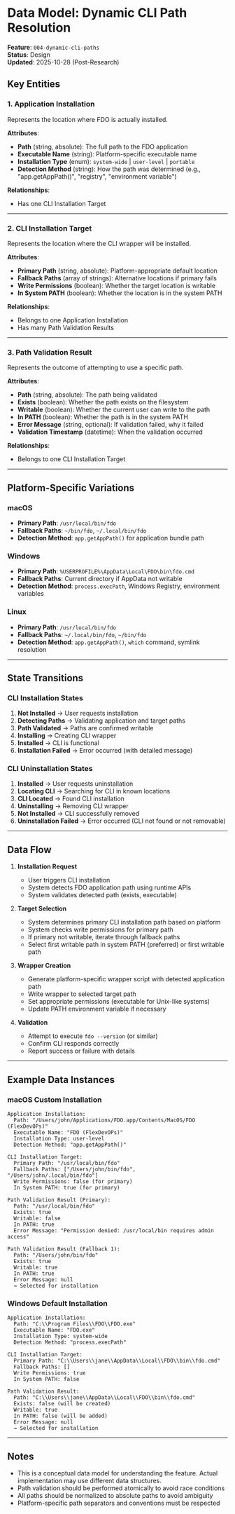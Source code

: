 # Data Model: Dynamic CLI Path Resolution

**Feature**: `004-dynamic-cli-paths`  
**Status**: Design  
**Updated**: 2025-10-28 (Post-Research)

## Key Entities

### 1. Application Installation

Represents the location where FDO is actually installed.

**Attributes**:
- **Path** (string, absolute): The full path to the FDO application
- **Executable Name** (string): Platform-specific executable name
- **Installation Type** (enum): `system-wide` | `user-level` | `portable`
- **Detection Method** (string): How the path was determined (e.g., "app.getAppPath()", "registry", "environment variable")

**Relationships**:
- Has one CLI Installation Target

---

### 2. CLI Installation Target

Represents the location where the CLI wrapper will be installed.

**Attributes**:
- **Primary Path** (string, absolute): Platform-appropriate default location
- **Fallback Paths** (array of strings): Alternative locations if primary fails
- **Write Permissions** (boolean): Whether the target location is writable
- **In System PATH** (boolean): Whether the location is in the system PATH

**Relationships**:
- Belongs to one Application Installation
- Has many Path Validation Results

---

### 3. Path Validation Result

Represents the outcome of attempting to use a specific path.

**Attributes**:
- **Path** (string, absolute): The path being validated
- **Exists** (boolean): Whether the path exists on the filesystem
- **Writable** (boolean): Whether the current user can write to the path
- **In PATH** (boolean): Whether the path is in the system PATH
- **Error Message** (string, optional): If validation failed, why it failed
- **Validation Timestamp** (datetime): When the validation occurred

**Relationships**:
- Belongs to one CLI Installation Target

---

## Platform-Specific Variations

### macOS
- **Primary Path**: `/usr/local/bin/fdo`
- **Fallback Paths**: `~/bin/fdo`, `~/.local/bin/fdo`
- **Detection Method**: `app.getAppPath()` for application bundle path

### Windows
- **Primary Path**: `%USERPROFILE%\AppData\Local\FDO\bin\fdo.cmd`
- **Fallback Paths**: Current directory if AppData not writable
- **Detection Method**: `process.execPath`, Windows Registry, environment variables

### Linux
- **Primary Path**: `/usr/local/bin/fdo`
- **Fallback Paths**: `~/.local/bin/fdo`, `~/bin/fdo`
- **Detection Method**: `app.getAppPath()`, `which` command, symlink resolution

---

## State Transitions

### CLI Installation States
1. **Not Installed** → User requests installation
2. **Detecting Paths** → Validating application and target paths
3. **Path Validated** → Paths are confirmed writable
4. **Installing** → Creating CLI wrapper
5. **Installed** → CLI is functional
6. **Installation Failed** → Error occurred (with detailed message)

### CLI Uninstallation States
1. **Installed** → User requests uninstallation
2. **Locating CLI** → Searching for CLI in known locations
3. **CLI Located** → Found CLI installation
4. **Uninstalling** → Removing CLI wrapper
5. **Not Installed** → CLI successfully removed
6. **Uninstallation Failed** → Error occurred (CLI not found or not removable)

---

## Data Flow

1. **Installation Request**
   - User triggers CLI installation
   - System detects FDO application path using runtime APIs
   - System validates detected path (exists, executable)

2. **Target Selection**
   - System determines primary CLI installation path based on platform
   - System checks write permissions for primary path
   - If primary not writable, iterate through fallback paths
   - Select first writable path in system PATH (preferred) or first writable path

3. **Wrapper Creation**
   - Generate platform-specific wrapper script with detected application path
   - Write wrapper to selected target path
   - Set appropriate permissions (executable for Unix-like systems)
   - Update PATH environment variable if necessary

4. **Validation**
   - Attempt to execute `fdo --version` (or similar)
   - Confirm CLI responds correctly
   - Report success or failure with details

---

## Example Data Instances

### macOS Custom Installation
```
Application Installation:
  Path: "/Users/john/Applications/FDO.app/Contents/MacOS/FDO (FlexDevOPs)"
  Executable Name: "FDO (FlexDevOPs)"
  Installation Type: user-level
  Detection Method: "app.getAppPath()"

CLI Installation Target:
  Primary Path: "/usr/local/bin/fdo"
  Fallback Paths: ["/Users/john/bin/fdo", "/Users/john/.local/bin/fdo"]
  Write Permissions: false (for primary)
  In System PATH: true (for primary)

Path Validation Result (Primary):
  Path: "/usr/local/bin/fdo"
  Exists: true
  Writable: false
  In PATH: true
  Error Message: "Permission denied: /usr/local/bin requires admin access"

Path Validation Result (Fallback 1):
  Path: "/Users/john/bin/fdo"
  Exists: true
  Writable: true
  In PATH: true
  Error Message: null
  → Selected for installation
```

### Windows Default Installation
```
Application Installation:
  Path: "C:\\Program Files\\FDO\\FDO.exe"
  Executable Name: "FDO.exe"
  Installation Type: system-wide
  Detection Method: "process.execPath"

CLI Installation Target:
  Primary Path: "C:\\Users\\jane\\AppData\\Local\\FDO\\bin\\fdo.cmd"
  Fallback Paths: []
  Write Permissions: true
  In System PATH: false

Path Validation Result:
  Path: "C:\\Users\\jane\\AppData\\Local\\FDO\\bin\\fdo.cmd"
  Exists: false (will be created)
  Writable: true
  In PATH: false (will be added)
  Error Message: null
  → Selected for installation
```

---

## Notes

- This is a conceptual data model for understanding the feature. Actual implementation may use different data structures.
- Path validation should be performed atomically to avoid race conditions
- All paths should be normalized to absolute paths to avoid ambiguity
- Platform-specific path separators and conventions must be respected

